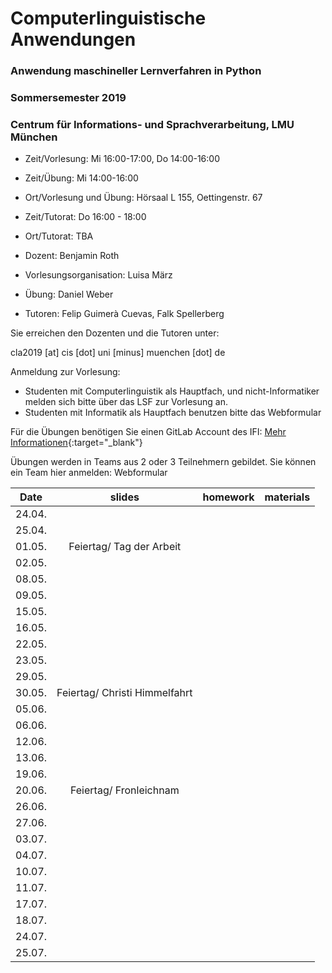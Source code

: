 # Computerlinguistische Anwendungen
### Anwendung maschineller Lernverfahren in Python
### Sommersemester 2019
### Centrum für Informations- und Sprachverarbeitung, LMU München

 - Zeit/Vorlesung: Mi 16:00-17:00, Do 14:00-16:00
 - Zeit/Übung: Mi 14:00-16:00
 - Ort/Vorlesung und Übung: Hörsaal L 155, Oettingenstr. 67
 - Zeit/Tutorat: Do 16:00 - 18:00
 - Ort/Tutorat: TBA

 - Dozent: Benjamin Roth
 - Vorlesungsorganisation: Luisa März
 - Übung: Daniel Weber
 - Tutoren: Felip Guimerà Cuevas, Falk Spellerberg 

Sie erreichen den Dozenten und die Tutoren unter:

cla2019 [at] cis [dot] uni [minus] muenchen [dot] de

 Anmeldung zur Vorlesung:
 - Studenten mit Computerlinguistik als Hauptfach, und nicht-Informatiker melden sich bitte über das LSF zur Vorlesung an.
 - Studenten mit Informatik als Hauptfach benutzen bitte das Webformular
 
Für die Übungen benötigen Sie einen GitLab Account des IFI:  [Mehr Informationen](https://www.rz.ifi.lmu.de/infos/gitlab_de.html){:target="_blank"}

Übungen werden in Teams aus 2 oder 3 Teilnehmern gebildet. Sie können ein Team hier anmelden: Webformular

| Date | slides | homework | materials |
|-----------------------------|:--------------------------------:|:------:|:-------------------------------------------------------------------|
|24.04.| | | |
|25.04.| | | |
|01.05.| Feiertag/ Tag der Arbeit | | |
|02.05.| | | |
|08.05.| | | |
|09.05.| | | |
|15.05.| | | |
|16.05.| | | |
|22.05.| | | |
|23.05.| | | |
|29.05.| | | |
|30.05.| Feiertag/ Christi Himmelfahrt| | |
|05.06.| | | |
|06.06.| | | |
|12.06.| | | |
|13.06.| | | |
|19.06.| | | |
|20.06.| Feiertag/ Fronleichnam |  | |
|26.06.| | | |
|27.06.| | | |
|03.07.| | | |
|04.07.| | | |
|10.07.| | | |
|11.07.| | | |
|17.07.| | | |
|18.07.| | | |
|24.07.| | | |
|25.07.| | | |

